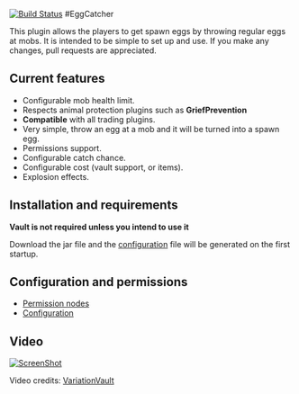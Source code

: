 [![Build Status](https://secure.travis-ci.org/sansen/EggCatcher.png)](http://travis-ci.org/sansen/EggCatcher)
#EggCatcher

This plugin allows the players to get spawn eggs by throwing regular eggs at mobs. It is intended to be simple to set up and use. If you make any changes, pull requests are appreciated.

## Current features ##
* Configurable mob health limit.
* Respects animal protection plugins such as **GriefPrevention**
* **Compatible** with all trading plugins.
* Very simple, throw an egg at a mob and it will be turned into a spawn egg.
* Permissions support.
* Configurable catch chance.
* Configurable cost (vault support, or items).
* Explosion effects.
## Installation and requirements ##
**Vault is not required unless you intend to use it**

Download the jar file and the [configuration](http://dev.bukkit.org/server-mods/eggcatcher/pages/configuration/) file will be generated on the first startup.

## Configuration and permissions ##
* [Permission nodes](http://dev.bukkit.org/server-mods/eggcatcher/pages/permisson-nodes/)
* [Configuration](http://dev.bukkit.org/server-mods/eggcatcher/pages/configuration/)

## Video ##
[![ScreenShot](http://dl.dropbox.com/u/456896/eggcatcgervideo.png)](http://youtu.be/k1Wcj8Cvmsc)

Video credits: [VariationVault](http://www.youtube.com/user/VariationVault)

